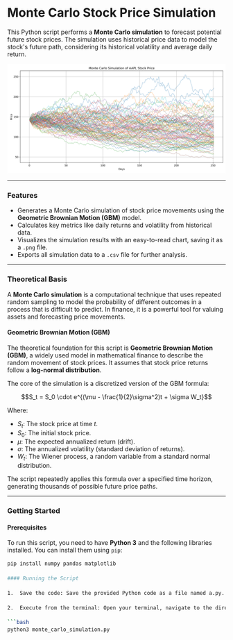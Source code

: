 # Monte Carlo Stock Price Simulation

This Python script performs a **Monte Carlo simulation** to forecast potential future stock prices. The simulation uses historical price data to model the stock's future path, considering its historical volatility and average daily return.

![Monte Carlo Simulation of Stock Price](monte_carlo_simulation.png)

***

### Features

-   Generates a Monte Carlo simulation of stock price movements using the **Geometric Brownian Motion (GBM)** model.
-   Calculates key metrics like daily returns and volatility from historical data.
-   Visualizes the simulation results with an easy-to-read chart, saving it as a `.png` file.
-   Exports all simulation data to a `.csv` file for further analysis.

***

### Theoretical Basis

A **Monte Carlo simulation** is a computational technique that uses repeated random sampling to model the probability of different outcomes in a process that is difficult to predict. In finance, it is a powerful tool for valuing assets and forecasting price movements.

#### Geometric Brownian Motion (GBM)

The theoretical foundation for this script is **Geometric Brownian Motion (GBM)**, a widely used model in mathematical finance to describe the random movement of stock prices. It assumes that stock price returns follow a **log-normal distribution**.

The core of the simulation is a discretized version of the GBM formula:

$$S_t = S_0 \cdot e^{(\mu - \frac{1}{2}\sigma^2)t + \sigma W_t}$$

Where:
* $S_t$: The stock price at time $t$.
* $S_0$: The initial stock price.
* $\mu$: The expected annualized return (drift).
* $\sigma$: The annualized volatility (standard deviation of returns).
* $W_t$: The Wiener process, a random variable from a standard normal distribution.

The script repeatedly applies this formula over a specified time horizon, generating thousands of possible future price paths.

***

### Getting Started

#### Prerequisites

To run this script, you need to have **Python 3** and the following libraries installed. You can install them using `pip`:

```bash
pip install numpy pandas matplotlib

#### Running the Script

1.  Save the code: Save the provided Python code as a file named a.py.

2.  Execute from the terminal: Open your terminal, navigate to the directory where you saved the file, and run the script:

```bash
python3 monte_carlo_simulation.py
